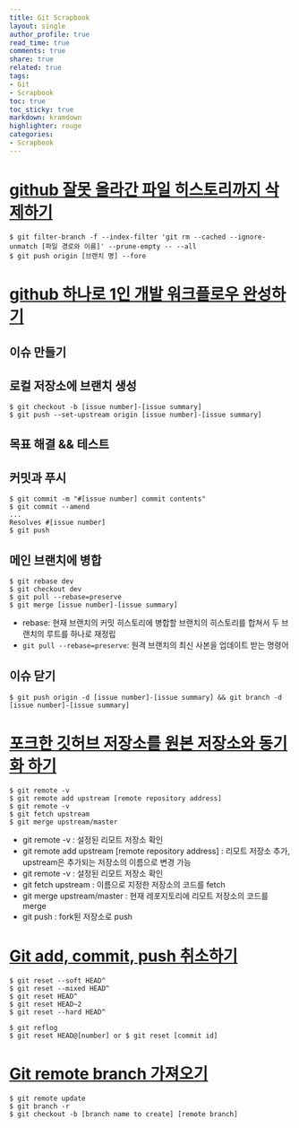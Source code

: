 ```yaml
---
title: Git Scrapbook
layout: single
author_profile: true
read_time: true
comments: true
share: true
related: true
tags:
- Git
- Scrapbook
toc: true
toc_sticky: true
markdown: kramdown
highlighter: rouge
categories:
- Scrapbook
---
```


# [github 잘못 올라간 파일 히스토리까지 삭제하기](https://donologue.tistory.com/373)
```shell
$ git filter-branch -f --index-filter 'git rm --cached --ignore-unmatch [파일 경로와 이름]' --prune-empty -- --all
$ git push origin [브랜치 명] --fore
```

# [github 하나로 1인 개발 워크플로우 완성하기](https://www.huskyhoochu.com/issue-based-version-control-201/)

## 이슈 만들기

## 로컬 저장소에 브랜치 생성
```shell
$ git checkout -b [issue number]-[issue summary]
$ git push --set-upstream origin [issue number]-[issue summary]
```

## 목표 해결 && 테스트 

## 커밋과 푸시
```shell
$ git commit -m "#[issue number] commit contents" 
$ git commit --amend
...
Resolves #[issue number]
$ git push
```

## 메인 브랜치에 병합
```shell
$ git rebase dev
$ git checkout dev
$ git pull --rebase=preserve
$ git merge [issue number]-[issue summary]
```
* rebase: 현재 브랜치의 커밋 히스토리에 병합할 브랜치의 히스토리를 합쳐서 두 브랜치의 루트를 하나로 재정립
* `git pull --rebase=preserve`: 원격 브랜치의 최신 사본을 업데이트 받는 명령어

## 이슈 닫기
```shell
$ git push origin -d [issue number]-[issue summary] && git branch -d [issue number]-[issue summary]
```

# [포크한 깃허브 저장소를 원본 저장소와 동기화 하기](https://hyunjun19.github.io/2018/03/09/github-fork-syncing/)
```shell
$ git remote -v
$ git remote add upstream [remote repository address]
$ git remote -v
$ git fetch upstream
$ git merge upstream/master
```
* git remote -v : 설정된 리모트 저장소 확인
* git remote add upstream [remote repository address] : 리모트 저장소 추가, upstream은 추가되는 저장소의 이름으로 변경 가능
* git remote -v : 설정된 리모트 저장소 확인
* git fetch upstream : 이름으로 지정한 저장소의 코드를 fetch
* git merge upstream/master : 현재 레포지토리에 리모트 저장소의 코드를 merge
* git push : fork된 저장소로 push

# [Git add, commit, push 취소하기](https://velog.io/@hidaehyunlee/Git-add-commit-push-%EC%B7%A8%EC%86%8C%ED%95%98%EA%B8%B0)
```shell
$ git reset --soft HEAD^
$ git reset --mixed HEAD^
$ git reset HEAD^
$ git reset HEAD~2
$ git reset --hard HEAD^

$ git reflog 
$ git reset HEAD@[number] or $ git reset [commit id]
```

# [Git remote branch 가져오기](https://cjh5414.github.io/get-git-remote-branch/)
```shell
$ git remote update
$ git branch -r
$ git checkout -b [branch name to create] [remote branch]
```
